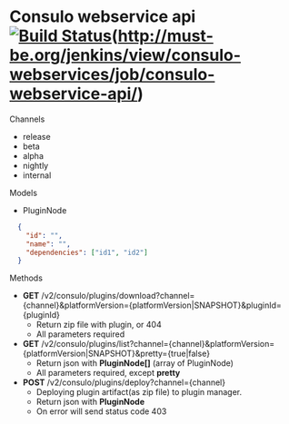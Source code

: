# Consulo webservice api [![Build Status](https://ci.consulo.io/buildStatus/icon?job=consulo-webservice-api)](https://ci.consulo.io/view/consulo-webservices/job/consulo-webservice-api/)(http://must-be.org/jenkins/view/consulo-webservices/job/consulo-webservice-api/)

Channels
 * release
 * beta
 * alpha
 * nightly
 * internal
 
Models
 * PluginNode 
```json
  { 
    "id": "",
    "name": "",
    "dependencies": ["id1", "id2"]
  }
```

Methods
 * **GET** /v2/consulo/plugins/download?channel={channel}&platformVersion={platformVersion|SNAPSHOT}&pluginId={pluginId}
     * Return zip file with plugin, or 404
     * All parameters required
 * **GET** /v2/consulo/plugins/list?channel={channel}&platformVersion={platformVersion|SNAPSHOT}&pretty={true|false}
     * Return json with **PluginNode[]** (array of PluginNode)
     * All parameters required, except **pretty**
 * **POST** /v2/consulo/plugins/deploy?channel={channel}
     * Deploying plugin artifact(as zip file) to plugin manager.
     * Return json with **PluginNode** 
     * On error will send status code 403
